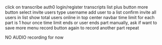 click on transcribe
auth0 login/register
transcripts list
plus button
more button
select invite users
type username
add user to a list
confirm invite all users in list
show total users online in top center navbar
time limit for each part is 1 hour
once time limit ends or user ends part manually, ask if want to save
more menu
record button again to record another part
repeat

NO AUDIO recording for now


